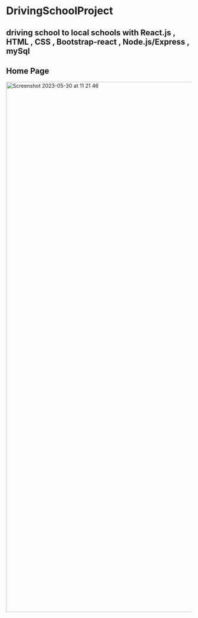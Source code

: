 # DrivingSchoolProject
 driving school to local schools with React.js , HTML , CSS , Bootstrap-react , Node.js/Express , mySql
 ---
## Home Page 
<img width="1440" alt="Screenshot 2023-05-30 at 11 21 46" src="https://github.com/HashemGhanim/DrivingSchoolProject/assets/72875896/d3dbd35c-aafc-4699-8a02-ecf1baa9b061">
